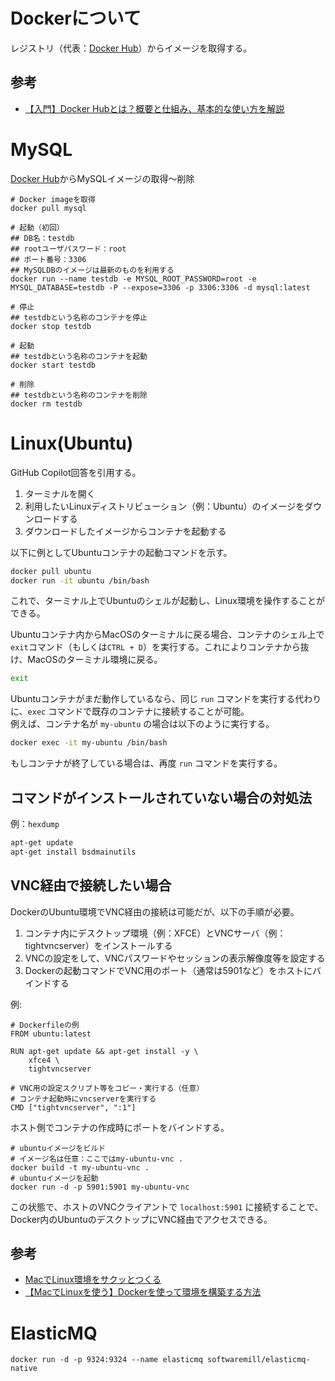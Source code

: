# Dockerについて

レジストリ（代表：[Docker Hub](https://hub.docker.com)）からイメージを取得する。

## 参考

- [【入門】Docker Hubとは？概要と仕組み、基本的な使い方を解説](https://www.kagoya.jp/howto/cloud/container/dockerhub/)

# MySQL

[Docker Hub](https://hub.docker.com)からMySQLイメージの取得〜削除

```shell
# Docker imageを取得
docker pull mysql

# 起動（初回）
## DB名：testdb
## rootユーザパスワード：root
## ポート番号：3306
## MySQLDBのイメージは最新のものを利用する
docker run --name testdb -e MYSQL_ROOT_PASSWORD=root -e MYSQL_DATABASE=testdb -P --expose=3306 -p 3306:3306 -d mysql:latest

# 停止
## testdbという名称のコンテナを停止
docker stop testdb

# 起動
## testdbという名称のコンテナを起動
docker start testdb

# 削除
## testdbという名称のコンテナを削除
docker rm testdb
```

# Linux(Ubuntu)

GitHub Copilot回答を引用する。

1. ターミナルを開く  
2. 利用したいLinuxディストリビューション（例：Ubuntu）のイメージをダウンロードする  
3. ダウンロードしたイメージからコンテナを起動する

以下に例としてUbuntuコンテナの起動コマンドを示す。

```bash
docker pull ubuntu
docker run -it ubuntu /bin/bash
```

これで、ターミナル上でUbuntuのシェルが起動し、Linux環境を操作することができる。

Ubuntuコンテナ内からMacOSのターミナルに戻る場合、コンテナのシェル上で`exit`コマンド（もしくは`CTRL + D`）を実行する。これによりコンテナから抜け、MacOSのターミナル環境に戻る。

```bash
exit
```

Ubuntuコンテナがまだ動作しているなら、同じ `run` コマンドを実行する代わりに、`exec` コマンドで既存のコンテナに接続することが可能。  
例えば、コンテナ名が `my-ubuntu` の場合は以下のように実行する。

```bash
docker exec -it my-ubuntu /bin/bash
```

もしコンテナが終了している場合は、再度 `run` コマンドを実行する。

## コマンドがインストールされていない場合の対処法

例：`hexdump`

```bash
apt-get update
apt-get install bsdmainutils
```

## VNC経由で接続したい場合

DockerのUbuntu環境でVNC経由の接続は可能だが、以下の手順が必要。

1. コンテナ内にデスクトップ環境（例：XFCE）とVNCサーバ（例：tightvncserver）をインストールする  
2. VNCの設定をして、VNCパスワードやセッションの表示解像度等を設定する  
3. Dockerの起動コマンドでVNC用のポート（通常は5901など）をホストにバインドする

例:

```shell
# Dockerfileの例
FROM ubuntu:latest

RUN apt-get update && apt-get install -y \
    xfce4 \
    tightvncserver

# VNC用の設定スクリプト等をコピー・実行する（任意）
# コンテナ起動時にvncserverを実行する
CMD ["tightvncserver", ":1"]
```

ホスト側でコンテナの作成時にポートをバインドする。

```shell
# ubuntuイメージをビルド
# イメージ名は任意：ここではmy-ubuntu-vnc .
docker build -t my-ubuntu-vnc .
# ubuntuイメージを起動
docker run -d -p 5901:5901 my-ubuntu-vnc
```

この状態で、ホストのVNCクライアントで `localhost:5901` に接続することで、Docker内のUbuntuのデスクトップにVNC経由でアクセスできる。

## 参考

- [MacでLinux環境をサクッとつくる](https://qiita.com/c00lkid/items/ebc4e768bff92214f8f9)
- [【MacでLinuxを使う】Dockerを使って環境を構築する方法](https://www.kyonakablog.com/linux/how-to-build-linux-environment-using-docker/)

# ElasticMQ

```shell
docker run -d -p 9324:9324 --name elasticmq softwaremill/elasticmq-native
```
